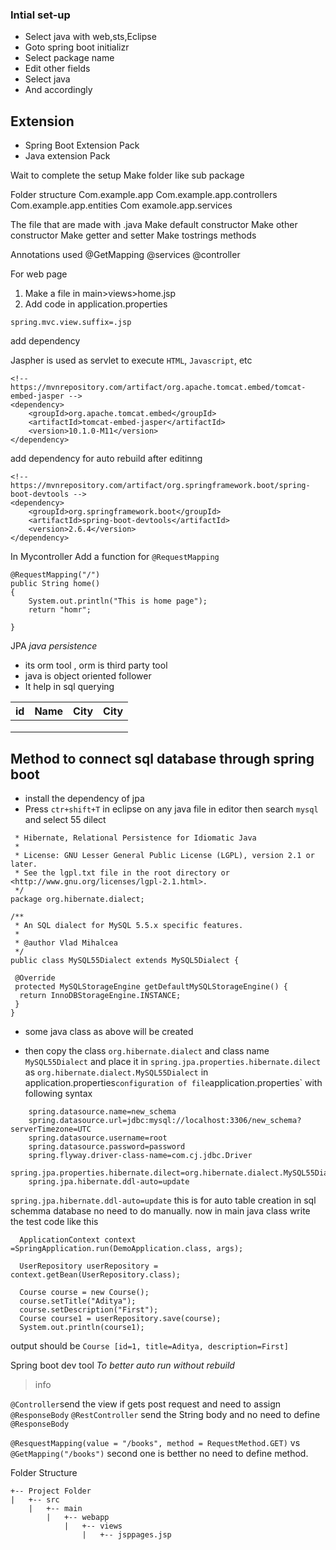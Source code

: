 ### Intial set-up

- Select java with web,sts,Eclipse
- Goto spring boot initializr
- Select package name
- Edit other fields
- Select java
- And accordingly

## Extension

- Spring Boot Extension Pack
- Java extension Pack

Wait to complete the setup
Make folder like sub package

Folder structure
Com.example.app
Com.example.app.controllers
Com.example.app.entities
Com examole.app.services

The file that are made with .java
Make default constructor
Make other constructor
Make getter and setter
Make tostrings methods

Annotations used
@GetMapping
@services
@controller

For web page

1. Make a file in main>views>home.jsp
2. Add code in application.properties

``` spring.mvc.view.prefix=/views/
spring.mvc.view.suffix=.jsp
```

add dependency

Jaspher is used as servlet to execute `HTML`, `Javascript`, etc

```
<!-- https://mvnrepository.com/artifact/org.apache.tomcat.embed/tomcat-embed-jasper -->
<dependency>
    <groupId>org.apache.tomcat.embed</groupId>
    <artifactId>tomcat-embed-jasper</artifactId>
    <version>10.1.0-M11</version>
</dependency>

```

add dependency for auto rebuild after editinng

```
<!-- https://mvnrepository.com/artifact/org.springframework.boot/spring-boot-devtools -->
<dependency>
    <groupId>org.springframework.boot</groupId>
    <artifactId>spring-boot-devtools</artifactId>
    <version>2.6.4</version>
</dependency>
```

In Mycontroller
Add a function for `@RequestMapping`

```
@RequestMapping("/")
public String home()
{
    System.out.println("This is home page");
    return "homr";

}
```

JPA *java persistence*

- its orm tool , orm is third party tool
- java is object oriented follower
- It help in sql querying

|  id |  Name |  City | City |
---|---|---|---
|||||
|||||
|||||

## Method to connect sql database through spring boot

- install the dependency of jpa
- Press `ctr+shift+T` in eclipse on any java file in editor then search `mysql` and select 55 dilect

```
 * Hibernate, Relational Persistence for Idiomatic Java
 *
 * License: GNU Lesser General Public License (LGPL), version 2.1 or later.
 * See the lgpl.txt file in the root directory or <http://www.gnu.org/licenses/lgpl-2.1.html>.
 */
package org.hibernate.dialect;

/**
 * An SQL dialect for MySQL 5.5.x specific features.
 *
 * @author Vlad Mihalcea
 */
public class MySQL55Dialect extends MySQL5Dialect {

 @Override
 protected MySQLStorageEngine getDefaultMySQLStorageEngine() {
  return InnoDBStorageEngine.INSTANCE;
 }
}
```

- some java class as above will be created

- then copy the class `org.hibernate.dialect` and class name `MySQL55Dialect` and place it in `spring.jpa.properties.hibernate.dilect`
as `org.hibernate.dialect.MySQL55Dialect` in application.properties`
configuration of file `application.properties` with following syntax

```
    spring.datasource.name=new_schema
    spring.datasource.url=jdbc:mysql://localhost:3306/new_schema?serverTimezone=UTC
    spring.datasource.username=root
    spring.datasource.password=password
    spring.flyway.driver-class-name=com.cj.jdbc.Driver
    spring.jpa.properties.hibernate.dilect=org.hibernate.dialect.MySQL55Dialect
    spring.jpa.hibernate.ddl-auto=update

```

`spring.jpa.hibernate.ddl-auto=update` this is for auto table creation in sql schemma database no need to do manually.
now in main java class
write the test code like this

```
  ApplicationContext context =SpringApplication.run(DemoApplication.class, args);
  
  UserRepository userRepository = context.getBean(UserRepository.class);
  
  Course course = new Course();
  course.setTitle("Aditya");
  course.setDescription("First");
  Course course1 = userRepository.save(course);
  System.out.println(course1);
```

output should be
`Course [id=1, title=Aditya, description=First]`

Spring boot dev tool *To better auto run without rebuild*

> info

`@Controller`send the view if gets post request and need to assign `@ResponseBody`
`@RestController` send the String body and no need to define `@ResponseBody`

`@ResquestMapping(value = "/books", method = RequestMethod.GET)` vs
`@GetMapping("/books")` second one is betther no need to define method.

Folder Structure
<!-- ```
.
+-- _config.yml
+-- _drafts
|   +-- begin-with-the-crazy-ideas.textile
|   +-- on-simplicity-in-technology.markdown
+-- _includes
|   +-- footer.html
|   +-- header.html
+-- _layouts
|   +-- default.html
|   +-- post.html
+-- _posts
|   +-- 2007-10-29-why-every-programmer-should-play-nethack.textile
|   +-- 2009-04-26-barcamp-boston-4-roundup.textile
+-- _data
|   +-- members.yml
+-- _site
+-- index.html
``` -->
```
+-- Project Folder
|   +-- src
    |   +-- main
        |   +-- webapp
            |   +-- views
                |   +-- jsppages.jsp

```
